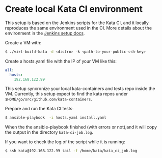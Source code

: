 # Create local Kata CI environment
This setup is based on the Jenkins scripts for the Kata CI, and it locally reproduces the same environment used in the CI. More details about the environment in the [Jenkins setup docs](https://github.com/kata-containers/ci/blob/master/Jenkins_setup.md#job-build-script).

Create a VM with:
```bash
$ ./virt-build-kata -d <distro> -k <path-to-your-public-ssh-key>
```
Create a hosts.yaml file with the IP of your VM like this:
```yaml
all:
  hosts:
    192.168.122.99
```
This setup syncronize your local kata-containers and tests repo inside the VM. Currently, this setup expect to find the kata repos under `$HOME/go/src/github.com/kata-containers`. 

Prepare and run the Kata CI tests:
```bash
$ ansible-playbook  -i hosts.yaml install.yaml 
```
When the the ansible-playbook finished (with errors or not),and it will copy the output in the directory `kata-ci-job.log`.

If you want to check the log of the script while it is running:
```bash
$ ssh kata@192.168.122.99 tail -f /home/kata/kata_ci_job.log
```
